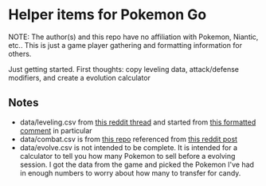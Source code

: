 # Helper items for Pokemon Go

NOTE: The author(s) and this repo have no affiliation with Pokemon, Niantic, etc.. This is just a game player gathering and formatting information for others.

Just getting started. First thoughts: copy leveling data, attack/defense modifiers, and create a evolution calculator

## Notes

- data/leveling.csv from [this reddit thread](https://www.reddit.com/r/pokemongo/comments/4snrnu/lv22_player_giving_small_tips_of_advice_also/) and started from [this formatted comment](https://www.reddit.com/r/pokemongo/comments/4snrnu/lv22_player_giving_small_tips_of_advice_also/d5avgx1) in particular
- data/combat.csv is from [this repo](https://github.com/zonination/pokemon-chart/blob/master/chart.csv) referenced from [this reddit post](https://www.reddit.com/r/dataisbeautiful/comments/4sak8y/i_made_six_colorblindfriendly_versions_of_the/)
- data/evolve.csv is not intended to be complete. It is intended for a calculator to tell you how many Pokemon to sell before a evolving session. I got the data from the game and picked the Pokemon I've had in enough numbers to worry about how many to transfer for candy.
